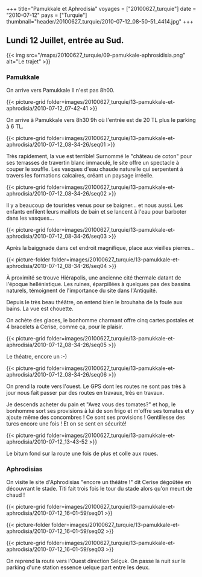 +++
title="Pamukkale et Aphrodisia"
voyages = ["20100627_turquie"]
date = "2010-07-12"
pays = ["Turquie"]
thumbnail="header/20100627_turquie/2010-07-12_08-50-51_4414.jpg"
+++



## Lundi 12 Juillet, entrée au Sud.


{{< img src="/maps/20100627_turquie/09-pamukkale-aphrosidisia.png" alt="Le trajet" >}}

### Pamukkale

On arrive vers Pamukkale Il n'est pas 8h00.

{{< picture-grid folder=images/20100627_turquie/13-pamukkale-et-aphrodisia/2010-07-12_07-42-41 >}}

On arrive à Pamukkale vers 8h30 9h où l'entrée est de 20 TL plus le parking à 6 TL.

{{< picture-grid folder=images/20100627_turquie/13-pamukkale-et-aphrodisia/2010-07-12_08-34-26/seq01 >}}

Très rapidement, la vue est terrible! Surnommé le "château de coton" pour ses terrasses de travertin blanc immaculé, le site offre un spectacle à couper le souffle. Les vasques d'eau chaude naturelle qui serpentent à travers les formations calcaires, créant un paysage irréelle.

{{< picture-grid folder=images/20100627_turquie/13-pamukkale-et-aphrodisia/2010-07-12_08-34-26/seq02 >}}

Il y a beaucoup de touristes venus pour se baigner... et nous aussi. Les enfants enfilent leurs maillots de bain et se lancent à l'eau pour barboter dans les vasques...

{{< picture-grid folder=images/20100627_turquie/13-pamukkale-et-aphrodisia/2010-07-12_08-34-26/seq03 >}}

Après la baiggnade dans cet endroit magnifique, place aux vieilles pierres...

{{< picture-folder folder=images/20100627_turquie/13-pamukkale-et-aphrodisia/2010-07-12_08-34-26/seq04 >}}

À proximité se trouve Hiérapolis, une ancienne cité thermale datant de l'époque hellénistique. Les ruines, éparpillées à quelques pas des bassins naturels, témoignent de l'importance du site dans l'Antiquité.

Depuis le très beau  théâtre, on entend bien le brouhaha de la foule aux bains. La vue est chouette. 

On achète des glaces, le bonhomme charmant offre cinq cartes postales et 4 bracelets à Cerise, comme ça, pour le plaisir.

{{< picture-grid folder=images/20100627_turquie/13-pamukkale-et-aphrodisia/2010-07-12_08-34-26/seq05 >}}

Le théatre, encore un :-)

{{< picture-grid folder=images/20100627_turquie/13-pamukkale-et-aphrodisia/2010-07-12_08-34-26/seq06 >}}

On prend la route vers l'ouest. Le GPS dont les routes ne sont pas très à jour nous fait passer par des routes en travaux, très en travaux.

Je descends acheter du pain et "Avez vous des tomates?" et hop, le bonhomme sort ses provisions à lui de son frigo et m'offre ses tomates et y ajoute même des concombres ! Ce sont ses provisions ! Gentillesse des turcs encore une fois ! Et on se sent en sécurité! 

{{< picture-grid folder=images/20100627_turquie/13-pamukkale-et-aphrodisia/2010-07-12_13-43-52 >}}

Le bitum fond sur la route une fois de plus et colle aux roues.

### Aphrodisias

On visite le site d'Aphrodisias "encore un théâtre !" dit Cerise dégoûtée en découvrant le stade. Titi fait trois fois le tour du stade alors qu'on meurt de chaud !


{{< picture-grid folder=images/20100627_turquie/13-pamukkale-et-aphrodisia/2010-07-12_16-01-59/seq01 >}}

{{< picture-folder folder=images/20100627_turquie/13-pamukkale-et-aphrodisia/2010-07-12_16-01-59/seq02 >}}

{{< picture-grid folder=images/20100627_turquie/13-pamukkale-et-aphrodisia/2010-07-12_16-01-59/seq03 >}}

On reprend la route vers l'Ouest direction Selçuk. On passe la nuit sur le parking  d'une station essence uelque part entre les deux.

